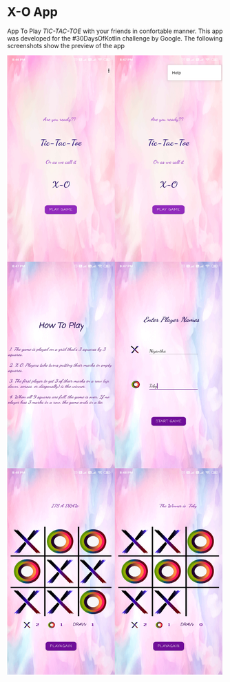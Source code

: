 # X-O App
App To Play *TIC-TAC-TOE* with your friends in confortable manner.
This app was developed for the #30DaysOfKotlin challenge by Google.
The following screenshots show the preview of the app

<a href="url"><img src="screenshots2/ScreenShot1.jpg" align="left" height="480" width="250" ></a>
<a href="url"><img src="screenshots2/screenshot2.jpg" align="left" height="480" width="250" ></a>
<a href="url"><img src="screenshots2/screenshot3.jpg" align="left" height="480" width="250" ></a>
<a href="url"><img src="screenshots2/screenshot4.jpg" align="left" height="480" width="250" ></a>
<a href="url"><img src="screenshots2/screenshot5.jpg" align="left" height="480" width="250" ></a>
<a href="url"><img src="screenshots2/screenshot6.jpg" align="left" height="480" width="250" ></a>
